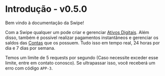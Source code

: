 # Introdução - v0.5.0

Bem vindo à documentação da Swipe!

Com a Swipe qualquer um pode criar e gerenciar [Ativos Digitais](#ativo). 
Além disso, também é possível realizar pagamentos instantâneos e gerenciar os saldos das [Contas](#conta) que os possuem. 
Tudo isso em tempo real, 24 horas por dia e 7 dias por semana.

<aside class="warning">Temos um limite de 5 requests por segundo (Caso necessite exceder esse limite, entre em contato conosco). Se ultrapassar isso, você receberá um erro com código <code>APP-3</code>.</aside>
